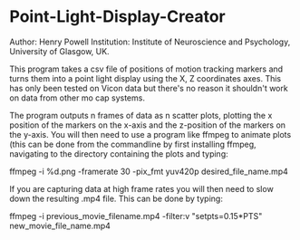 # Point-Light-Display-Creator

Author: Henry Powell
Institution: Institute of Neuroscience and Psychology, University of Glasgow, UK.

This program takes a csv file of positions of motion tracking markers and turns them into a point light display using
the X, Z coordinates axes. This has only been tested on Vicon data but there's no reason it shouldn't work on data from
other mo cap systems.

The program outputs n frames of data as n scatter plots, plotting the x position of the markers on the x-axis and
the z-position of the markers on the y-axis. You will then need to use a program like ffmpeg to animate plots (this can
be done from the commandline by first installing ffmpeg, navigating to the directory containing the plots and typing:

ffmpeg -i %d.png -framerate 30 -pix_fmt yuv420p desired_file_name.mp4

If you are capturing data at high frame rates you will then need to slow down the resulting .mp4 file. This can be done
by typing:

ffmpeg -i previous_movie_filename.mp4 -filter:v "setpts=0.15*PTS" new_movie_file_name.mp4
